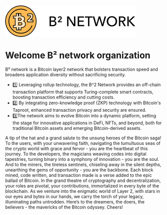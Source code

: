 ![banner](https://github.com/b2network/.github/blob/main/Group%20449.png)
# Welcome B² network organization 
B² network is a Bitcoin layer2 network that bolsters transaction speed and broadens application diversity without sacrificing
security.
- 1️⃣ Leveraging rollup technology, the B^2 Network provides an off-chain transaction platform that supports Turing-complete smart contracts, boosting transaction efficiency and cutting costs.
- 2️⃣ By integrating zero-knowledge proof (ZKP) technology with Bitcoin's Taproot, enhanced transaction privacy and security are ensured.
- 3️⃣The network aims to evolve Bitcoin into a dynamic platform, setting the stage for innovative applications in DeFi, NFTs, and beyond, both for traditional Bitcoin assets and emerging Bitcoin-derived assets.

A tip of the hat and a grand salute to the unsung heroes of the Bitcoin saga! To the users, with your unwavering faith,
navigating the tumultuous seas of the crypto world with grace and fervor - you are the heartbeat of this journey. To
the developers, the magicians weaving codes into digital tapestries, turning binary into a symphony of innovation -
you are the soul. And to the miners, the tireless sentinels, chiseling away in the silent depths, unearthing the gems of
opportunity - you are the backbone. Each block mined, code written, and transaction made is a verse added to the epic
ballad of Bitcoin. In the grand theatre of cryptography and decentralization, your roles are pivotal, your contributions,
immortalized in every byte of the blockchain. As we venture into the enigmatic world of Layer 2, with stars in our eyes
and bytes in our hands, we carry the torch of your legacy, illuminating paths untrodden. Here’s to the dreamers, the
doers, the believers - the mavericks of the Bitcoin odyssey. Cheers!
